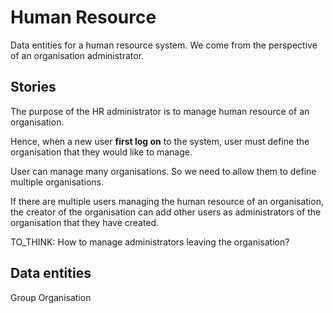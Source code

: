 # Human Resource

Data entities for a human resource system.
We come from the perspective of an organisation administrator.

## Stories

The purpose of the HR administrator is to manage human resource of an organisation.

Hence, when a new user **first log on** to the system, user must define the organisation 
that they would like to manage.

User can manage many organisations.
So we need to allow them to define multiple organisations.

If there are multiple users managing the human resource of an organisation, 
the creator of the organisation can add other users as administrators of the organisation
that they have created.

TO_THINK: How to manage administrators leaving the organisation?


## Data entities

Group
Organisation
